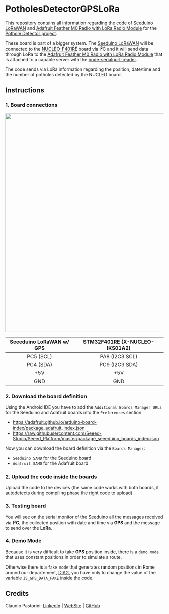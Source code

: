 # PotholesDetectorGPSLoRa

This repository contains all information regarding the code of [Seeduino LoRaWAN](https://www.seeedstudio.com/Seeeduino-LoRaWAN-p-2780.html) and [Adafruit Feather M0 Radio with LoRa Radio Module](https://www.adafruit.com/product/3178) for the [Pothole Detector project](https://github.com/onaralili/pothole-detector-project).

These board is part of a bigger system. The [Seeduino LoRaWAN](https://www.seeedstudio.com/Seeeduino-LoRaWAN-p-2780.html) will be connected to the [NUCLEO-F401RE](http://www.st.com/en/ecosystems/x-nucleo-iks01a2.html) board via I²C and it will send data through LoRa to the [Adafruit Feather M0 Radio with LoRa Radio Module](https://www.adafruit.com/product/3178) that is attached to a capable server with the [node-serialport-reader](https://github.com/onaralili/node-serialport-reader).

The code sends via LoRa information regarding the position, date/time and the number of potholes detected by the NUCLEO board.

## Instructions

### 1. Board connections

<center>

<img src="https://raw.githubusercontent.com/Mickyleitor/STM32F401RE-PotholeDetector/master/Docs/Board-connections.png" width="692">

| Seeeduino LoRaWAN w/ GPS | STM32F401RE (X-NUCLEO-IKS01A2) |
|           :---:          |          :---:                 |
|         PC5 (SCL)        |     PA8 (I2C3 SCL)             |
|         PC4 (SDA)        |     PC9  (I2C3 SDA)            |
|            +5V           |           +5V                  |
|            GND           |           GND                  |
  
</center>

### 2. Download the board definition
Using the Android IDE you have to add the `Additional Boards Manager URLs` for the Seeduino and Adafruit boards into the `Preferences` section: 

* https://adafruit.github.io/arduino-board-index/package_adafruit_index.json
* https://raw.githubusercontent.com/Seeed-Studio/Seeed_Platform/master/package_seeeduino_boards_index.json

Now you can download the board definition via the `Boards Manager`:

* `Seeduino SAMD` for the Seeduino board
* `Adafruit SAMD` for the Adafruit board

### 2. Upload the code inside the boards
Upload the code to the devices (the same code works with both boards, it autodetects during compiling phase the right code to upload)

### 3. Testing board
You will see on the serial monitor of the Seeduino all the messages received via **I²C**, the collected position with date and time via **GPS** and the message to send over the **LoRa**.

### 4. Demo Mode
Because it is very difficult to take **GPS** position inside, there is a `demo mode` that uses constant positions in order to simulate a route.

Otherwise there is a `fake mode` that generates random positions in Rome around our departement, [DIAG](https://www.dis.uniroma1.it/en), you have only to change the value of the variable `IS_GPS_DATA_FAKE` inside the code.

## Credits

Claudio Pastorini: [LinkedIn](https://www.linkedin.com/in/claudio-pastorini/) | [WebSite](claudiopastorini.github.io) | [GitHub](https://github.com/claudiopastorini)
